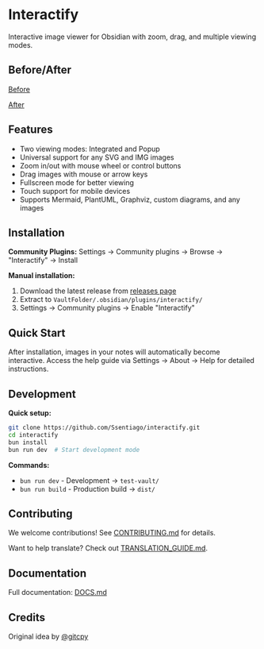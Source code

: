 # Interactify

Interactive image viewer for Obsidian with zoom, drag, and multiple viewing modes.

## Before/After

[Before](https://github.com/user-attachments/assets/87fd24ae-dcc9-463d-a800-db006ab89154)

[After](https://github.com/user-attachments/assets/44ef62c1-32a5-4c78-b3ed-0169610524cb)

## Features
- Two viewing modes: Integrated and Popup
- Universal support for any SVG and IMG images 
- Zoom in/out with mouse wheel or control buttons
- Drag images with mouse or arrow keys
- Fullscreen mode for better viewing
- Touch support for mobile devices
- Supports Mermaid, PlantUML, Graphviz, custom diagrams, and any images

## Installation

**Community Plugins:**
Settings → Community plugins → Browse → "Interactify" → Install

**Manual installation:**
1. Download the latest release from [releases page](https://github.com/Ssentiago/interactify/releases)
2. Extract to `VaultFolder/.obsidian/plugins/interactify/`
3. Settings → Community plugins → Enable "Interactify"

## Quick Start

After installation, images in your notes will automatically become interactive. Access the help guide via Settings → About → Help for detailed instructions.

## Development

**Quick setup:**
```bash
git clone https://github.com/Ssentiago/interactify.git
cd interactify
bun install
bun run dev  # Start development mode
```

**Commands:**
- `bun run dev` - Development → `test-vault/`
- `bun run build` - Production build → `dist/`

## Contributing

We welcome contributions! See [CONTRIBUTING.md](docs/CONTRIBUTING.md) for details.

Want to help translate? Check out [TRANSLATION_GUIDE.md](docs/TRANSLATION_GUIDE.md).

## Documentation
Full documentation: [DOCS.md](docs/DOCS.md)

## Credits
Original idea by [@gitcpy](https://github.com/gitcpy)
